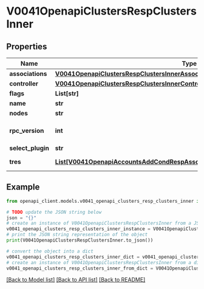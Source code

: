 # V0041OpenapiClustersRespClustersInner


## Properties

Name | Type | Description | Notes
------------ | ------------- | ------------- | -------------
**associations** | [**V0041OpenapiClustersRespClustersInnerAssociations**](V0041OpenapiClustersRespClustersInnerAssociations.md) |  | [optional] 
**controller** | [**V0041OpenapiClustersRespClustersInnerController**](V0041OpenapiClustersRespClustersInnerController.md) |  | [optional] 
**flags** | **List[str]** | Flags | [optional] 
**name** | **str** | ClusterName | [optional] 
**nodes** | **str** | Node names | [optional] 
**rpc_version** | **int** | RPC version used in the cluster | [optional] 
**select_plugin** | **str** |  | [optional] 
**tres** | [**List[V0041OpenapiAccountsAddCondRespAssociationConditionAssociationGrptresInner]**](V0041OpenapiAccountsAddCondRespAssociationConditionAssociationGrptresInner.md) | Trackable resources | [optional] 

## Example

```python
from openapi_client.models.v0041_openapi_clusters_resp_clusters_inner import V0041OpenapiClustersRespClustersInner

# TODO update the JSON string below
json = "{}"
# create an instance of V0041OpenapiClustersRespClustersInner from a JSON string
v0041_openapi_clusters_resp_clusters_inner_instance = V0041OpenapiClustersRespClustersInner.from_json(json)
# print the JSON string representation of the object
print(V0041OpenapiClustersRespClustersInner.to_json())

# convert the object into a dict
v0041_openapi_clusters_resp_clusters_inner_dict = v0041_openapi_clusters_resp_clusters_inner_instance.to_dict()
# create an instance of V0041OpenapiClustersRespClustersInner from a dict
v0041_openapi_clusters_resp_clusters_inner_from_dict = V0041OpenapiClustersRespClustersInner.from_dict(v0041_openapi_clusters_resp_clusters_inner_dict)
```
[[Back to Model list]](../README.md#documentation-for-models) [[Back to API list]](../README.md#documentation-for-api-endpoints) [[Back to README]](../README.md)


